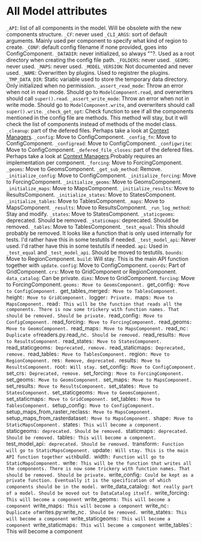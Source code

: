 # All Model attributes

`_API`: list of all components in the model. Will be obsolete with the new components structure.
`_CF`: never used
`_CLI_ARGS`: sort of default arguments. Mainly used per component to specify what kind of region to create.
`_CONF`: default config filename if none provided, goes into ConfigComponent.
`_DATADIR`: never initialized, so always ""?. Used as a root directory when creating the config file path.
`_FOLDERS`: never used.
`_GEOMS`: never used.
`_MAPS`: never used.
`_MODEL_VERSION`: Not documented and never used.
`_NAME`: Overwritten by plugins. Used to registrer the plugins.
`_TMP_DATA_DIR`: Static variable used to store the temporary data directory. Only initialized when no permission.
`_assert_read_mode`: Throw an error when not in read mode. Should go to `ModelComponent.read`, and overwriters should call `super().read`.
`_assert_write_mode`: Throw an error when not in write mode. Should go to `ModelComponent.write`, and overwriters should call `super().write`.
`_check_get_opt`: Check function to see if all the components mentioned in the config file are methods. This method will stay, but it will check the list of components instead of methods of the model class.
`_cleanup`: part of the defered files. Perhaps take a look at [Context Managers](https://book.pythontips.com/en/latest/context_managers.html).
`_config`: Move to ConfigComponent.
`_config_fn`: Move to ConfigComponent.
`_configread`: Move to ConfigComponent.
`_configwrite`: Move to ConfigComponent.
`_defered_file_closes`: part of the defered files. Perhaps take a look at [Context Managers](https://book.pythontips.com/en/latest/context_managers.html).Probably requires an implementation per component.
`_forcing`: Move to ForcingComponent.
`_geoms`: Move to GeomsComponent.
`_get_sub_method`: Remove.
`_initialize_config`: Move to ConfigComponent.
`_initialize_forcing`: Move to ForcingComponent.
`_initialize_geoms`: Move to GeomsComponent.
`_initialize_maps`: Move to MapsComponent.
`_initialize_results`: Move to ResultsComponent.
`_initialize_states`: Move to StatesComponent.
`_initialize_tables`: Move to TablesComponent.
`_maps`: Move to MapsComponent.
`_results`: Move to ResultsComponent.
`_run_log_method`: Stay and modify.
`_states`: Move to StatesComponent.
`_staticgeoms`: deprecated. Should be removed.
`_staticmaps`: deprecated. Should be removed.
`_tables`: Move to TablesComponent.
`_test_equal`: This should probably be removed. It looks like a function that is only used internally for tests. I'd rather have this in some testutils if needed.
`_test_model_api`: Never used. I'd rather have this in some testutils if needed.
`api`: Used in `_test_equal` and `_test_model_api`. Should be moved to testutils.
`bounds`: Move to RegionComponent.
`build`: Will stay. This is the main API function together with `update`.
`config`: Move to ConfigComponent.
`coords`: Part of GridComponent.
`crs`: Move to GridComponent or RegionComponent.
`data_catalog`: Can be private.
`dims`: Move to GridComponent.
`forcing`: Move to ForcingComponent.
`geoms: Move to GeomsComponent.
`get_config`: Move to ConfigComponent.
`get_tables_merged`: Move to TablesComponent.
`height`: Move to GridComponent.
`logger`: Private.
`maps`: Move to MapsComponent.
`read`: This will be the function that reads all the components. There is now some trickery with function names. That should be removed. Should be private.
`read_config`: Move to ConfigComponent.
`read_forcing`: Move to ForcingComponent.
`read_geoms`: Move to GeomsComponent.
`read_maps`: Move to MapsComponent.
`read_nc`: Duplicate of`readers.py.read_nc`. Should be removed.
`read_results`: Move to ResultsComponent.
`read_states`: Move to StatesComponent.
`read_staticgeoms`: Deprecated, remove.
`read_staticmaps`: Deprecated, remove.
`read_tables`: Move to TablesComponent.
`region`: Move to RegionComponent.
`res`: Remove, deprecated.
`results`: Move to ResultsComponent.
`root`: Will stay.
`set_config`: Move to ConfigComponent.
`set_crs`: Deprecated, remove.
`set_forcing`: Move to ForcingComponent.
`set_geoms`: Move to GeomsComponent.
`set_maps`: Move to MapsComponent.
`set_results`: Move to ResultsComponent.
`set_states`: Move to StatesComponent.
`set_staticgeoms`: Move to GeomsComponent.
`set_staticmaps`: Move to GridComponent.
`set_tables`: Move to TablesComponent.
`setup_config`: Move to ConfigComponent.
`setup_maps_from_raster_reclass`: Move to MapsComponent.
`setup_maps_from_rasterdataset`: Move to MapsComponent.
`shape`: Move to StaticMapsComponent.
`states`: This will become a component.
`staticgeoms`: deprecated. Should be removed.
`staticmaps`: deprecated. Should be removed.
`tables`: This will become a component.
`test_model_api`: deprecated. Should be removed.
`transform`: Function will go to StaticMapsComponent.
`update`: Will stay. This is the main API function together with`build`.
`width`: Function will go to StaticMapsComponent.
`write`: This will be the function that writes all the components. There is now some trickery with function names. That should be removed. Should be private.
`write_config`: Could be kept as a private function. Eventually it is the specification of which components should be in the model.
`write_data_catalog`: Not really part of a model. Should be moved out to DataCatalog itself.
`write_forcing`: This will become a component
`write_geoms`: This will become a component
`write_maps`: This will become a component
`write_nc`: Duplicate of`writes.py:write_nc`. Should be removed.
`write_states`: This will become a component
`write_staticgeoms`: This will become a component
`write_staticmaps`: This will become a component
`write_tables`: This will become a component
